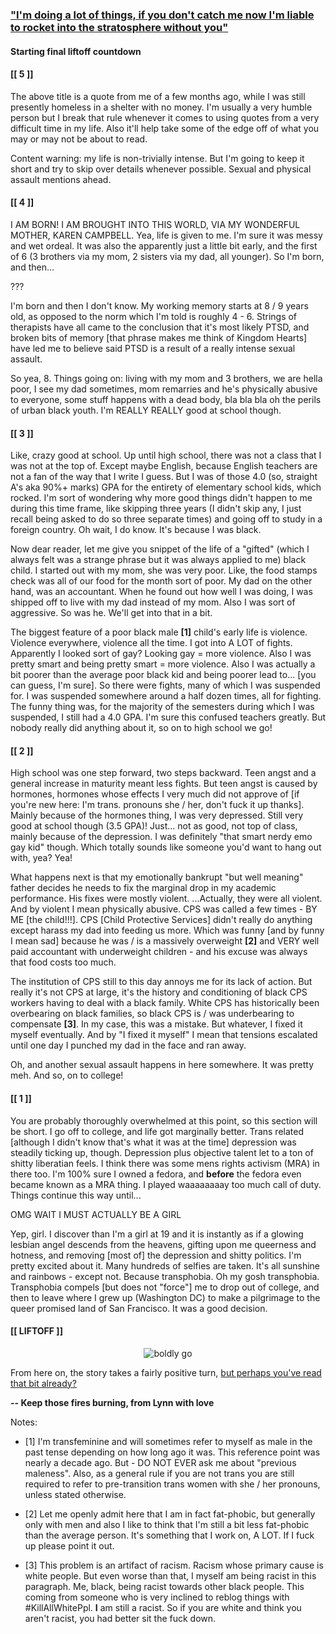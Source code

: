 ### ["I'm doing a lot of things, if you don't catch me now I'm liable to rocket into the stratosphere without you"](http://lynncyrin.me/post/countdowntoliftoff)

#### Starting final liftoff countdown

#### [[ 5 ]]

The above title is a quote from me of a few months ago, while I was still presently homeless in a shelter with no money. I'm usually a very humble person but I break that rule whenever it comes to using quotes from a very difficult time in my life. Also it'll help take some of the edge off of what you may or may not be about to read.

Content warning: my life is non-trivially intense. But I'm going to keep it short and try to skip over details whenever possible. Sexual and physical assault mentions ahead.

#### [[ 4 ]]

I AM BORN! I AM BROUGHT INTO THIS WORLD, VIA MY WONDERFUL MOTHER, KAREN CAMPBELL. Yea, life is given to me. I'm sure it was messy and wet ordeal. It was also the apparently just a little bit early, and the first of 6 (3 brothers via my mom, 2 sisters via my dad, all younger). So I'm born, and then...

???

I'm born and then I don't know. My working memory starts at 8 / 9 years old, as opposed to the norm which I'm told is roughly 4 - 6. Strings of therapists have all came to the conclusion that it's most likely PTSD, and broken bits of memory [that phrase makes me think of Kingdom Hearts] have led me to believe said PTSD is a result of a really intense sexual assault.

So yea, 8. Things going on: living with my mom and 3 brothers, we are hella poor, I see my dad sometimes, mom remarries and he's physically abusive to everyone, some stuff happens with a dead body, bla bla bla oh the perils of urban black youth. I'm REALLY REALLY good at school though.

#### [[ 3 ]]

Like, crazy good at school. Up until high school, there was not a class that I was not at the top of. Except maybe English, because English teachers are not a fan of the way that I write I guess. But I was of those 4.0 (so, straight A's aka 90%+ marks) GPA for the entirety of elementary school kids, which rocked. I'm sort of wondering why more good things didn't happen to me during this time frame, like skipping three years (I didn't skip any, I just recall being asked to do so three separate times) and going off to study in a foreign country. Oh wait, I do know. It's because I was black.

Now dear reader, let me give you snippet of the life of a "gifted" (which I always felt was a strange phrase but it was always applied to me) black child. I started out with my mom, she was very poor. Like, the food stamps check was all of our food for the month sort of poor. My dad on the other hand, was an accountant. When he found out how well I was doing, I was shipped off to live with my dad instead of my mom. Also I was sort of aggressive. So was he. We'll get into that in a bit.

The biggest feature of a poor black male **[1]** child's early life is violence. Violence everywhere, violence all the time. I got into A LOT of fights. Apparently I looked sort of gay? Looking gay = more violence. Also I was pretty smart and being pretty smart = more violence. Also I was actually a bit poorer than the average poor black kid and being poorer lead to... [you can guess, I'm sure]. So there were fights, many of which I was suspended for. I was suspended somewhere around a half dozen times, all for fighting. The funny thing was, for the majority of the semesters during which I was suspended, I still had a 4.0 GPA. I'm sure this confused teachers greatly. But nobody really did anything about it, so on to high school we go!

#### [[ 2 ]]

High school was one step forward, two steps backward. Teen angst and a general increase in maturity meant less fights. But teen angst is caused by hormones, hormones whose effects I very much did not approve of [if you're new here: I'm trans. pronouns she / her, don't fuck it up thanks]. Mainly because of the hormones thing, I was very depressed. Still very good at school though (3.5 GPA)! Just... not as good, not top of class, mainly because of the depression. I was definitely "that smart nerdy emo gay kid" though. Which totally sounds like someone you'd want to hang out with, yea? Yea!

What happens next is that my emotionally bankrupt "but well meaning" father decides he needs to fix the marginal drop in my academic performance. His fixes were mostly violent. ...Actually, they were all violent. And by violent I mean physically abusive. CPS was called a few times - BY ME [the child!!!]. CPS [Child Protective Services] didn't really do anything except harass my dad into feeding us more. Which was funny [and by funny I mean sad] because he was / is a massively overweight **[2]** and VERY well paid accountant with underweight children - and his excuse was always that food costs too much.

The institution of CPS still to this day annoys me for its lack of action. But really it's not CPS at large, it's the history and conditioning of black CPS workers having to deal with a black family. White CPS has historically been overbearing on black families, so black CPS is / was underbearing to compensate **[3]**. In my case, this was a mistake. But whatever, I fixed it myself eventually. And by "I fixed it myself" I mean that tensions escalated until one day I punched my dad in the face and ran away. 

Oh, and another sexual assault happens in here somewhere. It was pretty meh. And so, on to college!

#### [[ 1 ]]

You are probably thoroughly overwhelmed at this point, so this section will be short. I go off to college, and life got marginally better. Trans related [although I didn't know that's what it was at the time] depression was steadily ticking up, though. Depression plus objective talent let to a ton of shitty liberatian feels. I think there was some mens rights activism (MRA) in there too. I'm 100% sure I owned a fedora, and **before** the fedora even became known as a MRA thing. I played waaaaaaaay too much call of duty. Things continue this way until...

OMG WAIT I MUST ACTUALLY BE A GIRL

Yep, girl. I discover than I'm a girl at 19 and it is instantly as if a glowing lesbian angel descends from the heavens, gifting upon me queerness and hotness, and removing [most of] the depression and shitty politics. I'm pretty excited about it. Many hundreds of selfies are taken. It's all sunshine and rainbows - except not. Because transphobia. Oh my gosh transphobia. Transphobia compels [but does not "force"] me to drop out of college, and then to leave where I grew up (Washington DC) to make a pilgrimage to the queer promised land of San Francisco. It was a good decision.

#### [[ LIFTOFF ]]

<div style="text-align: center;"> <img class="imgMax320x320" src="http://www.daviddarling.info/images/Space_Shuttle_liftoff.jpg" alt="boldly go"></div>

From here on, the story takes a fairly positive turn, [but perhaps you've read that bit already?](http://lynncyrin.me/post/origin-story)

**-- Keep those fires burning, from Lynn with love**

Notes:

* [1] I'm transfeminine and will sometimes refer to myself as male in the past tense depending on how long ago it was. This reference point was nearly a decade ago. But - DO NOT EVER ask me about "previous maleness". Also, as a general rule if you are not trans you are still required to refer to pre-transition trans women with she / her pronouns, unless stated otherwise.

* [2] Let me openly admit here that I am in fact fat-phobic, but generally only with men and also I like to think that I'm still a bit less fat-phobic than the average person. It's something that I work on, A LOT. If I fuck up please point it out.

* [3] This problem is an artifact of racism. Racism whose primary cause is white people. But even worse than that, I myself am being racist in this paragraph. Me, black, being racist towards other black people. This coming from someone who is very inclined to reblog things with #KillAllWhitePpl. **I** am still a racist. So if you are white and think you aren't racist, you had better sit the fuck down.